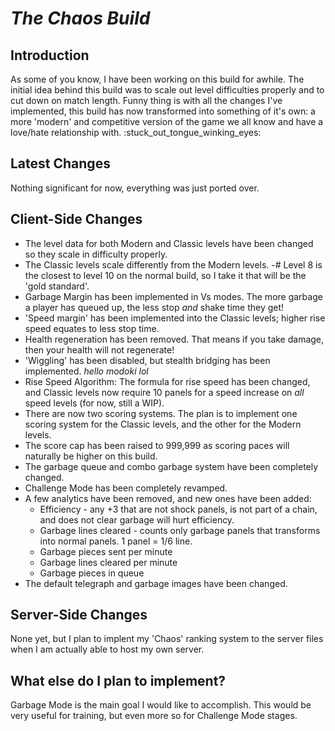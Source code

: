 # ***The Chaos Build***
## Introduction
As some of you know, I have been working on this build for awhile. The initial idea behind this build was to scale out level difficulties properly and to cut down on match length. Funny thing is with all the changes I've implemented, this build has now transformed into something of it's own: a more 'modern' and competitive version of the game we all know and have a love/hate relationship with. :stuck_out_tongue_winking_eyes:

## Latest Changes
Nothing significant for now, everything was just ported over.

## Client-Side Changes
- The level data for both Modern and Classic levels have been changed so they scale in difficulty properly.
- The Classic levels scale differently from the Modern levels.
-# Level 8 is the closest to level 10 on the normal build, so I take it that will be the 'gold standard'.
- Garbage Margin has been implemented in Vs modes. The more garbage a player has queued up, the less stop *and* shake time they get!
- 'Speed margin' has been implemented into the Classic levels; higher rise speed equates to less stop time.
- Health regeneration has been removed. That means if you take damage, then your health will not regenerate!
- 'Wiggling' has been disabled, but stealth bridging has been implemented. *hello modoki lol*
- Rise Speed Algorithm: The formula for rise speed has been changed, and Classic levels now require 10 panels for a speed increase on *all* speed levels (for now, still a WIP).
- There are now two scoring systems. The plan is to implement one scoring system for the Classic levels, and the other for the Modern levels.
- The score cap has been raised to 999,999 as scoring paces will naturally be higher on this build.
- The garbage queue and combo garbage system have been completely changed.
- Challenge Mode has been completely revamped.
- A few analytics have been removed, and new ones have been added:
    - Efficiency - any +3  that are not shock panels, is not part of a chain, and does not clear garbage will hurt efficiency.
    - Garbage lines cleared - counts only garbage panels that transforms into normal panels. 1 panel = 1/6 line.
    - Garbage pieces sent per minute
    - Garbage lines cleared per minute
    - Garbage pieces in queue
- The default telegraph and garbage images have been changed.

## Server-Side Changes
None yet, but I plan to implent my 'Chaos' ranking system to the server files when I am actually able to host my own server.

## What else do I plan to implement?
Garbage Mode is the main goal I would like to accomplish. This would be very useful for training, but even more so for Challenge Mode stages.
